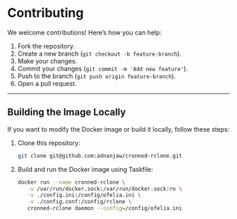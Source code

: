 # Contributing

We welcome contributions! Here’s how you can help:

1. Fork the repository.
2. Create a new branch (`git checkout -b feature-branch`).
3. Make your changes.
4. Commit your changes (`git commit -m 'Add new feature'`).
5. Push to the branch (`git push origin feature-branch`).
6. Open a pull request.

---

## Building the Image Locally

If you want to modify the Docker image or build it locally, follow these steps:

1. Clone this repository:
   ```bash
   git clone git@github.com:adnanjaw/cronned-rclone.git
   ```

2. Build and run the Docker image using Taskfile:
   ```bash
   docker run --name cronned-rclone \
      -v /var/run/docker.sock:/var/run/docker.sock:ro \
      -v ./config.ini:/config/ofelia.ini \
      -v ./config.conf:/config/rclone \
      cronned-rclone daemon --config=/config/ofelia.ini
   ```

